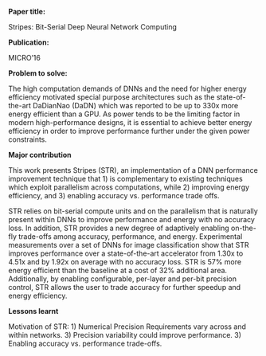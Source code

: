 **Paper title:**

Stripes: Bit-Serial Deep Neural Network Computing

**Publication:**

MICRO’16

**Problem to solve:**

The high computation demands of DNNs and the need for higher energy efficiency
motivated special purpose architectures such as the state-of-the-art DaDianNao
(DaDN) which was reported to be up to 330x more energy efficient than a GPU. As
power tends to be the limiting factor in modern high-performance designs, it is
essential to achieve better energy efficiency in order to improve performance
further under the given power constraints.

**Major contribution**

This work presents Stripes (STR), an implementation of a DNN performance
improvement technique that 1) is complementary to existing techniques which
exploit parallelism across computations, while 2) improving energy efficiency,
and 3) enabling accuracy vs. performance trade offs.

STR relies on bit-serial compute units and on the parallelism that is naturally
present within DNNs to improve performance and energy with no accuracy loss. In
addition, STR provides a new degree of adaptively enabling on-the-fly trade-offs
among accuracy, performance, and energy. Experimental measurements over a set of
DNNs for image classification show that STR improves performance over a
state-of-the-art accelerator from 1.30x to 4.51x and by 1.92x on average with no
accuracy loss. STR is 57% more energy efficient than the baseline at a cost of
32% additional area. Additionally, by enabling configurable, per-layer and
per-bit precision control, STR allows the user to trade accuracy for further
speedup and energy efficiency.

**Lessons learnt**

Motivation of STR: 1) Numerical Precision Requirements vary across and within
networks. 3) Precision variability could improve performance. 3) Enabling
accuracy vs. performance trade-offs.
